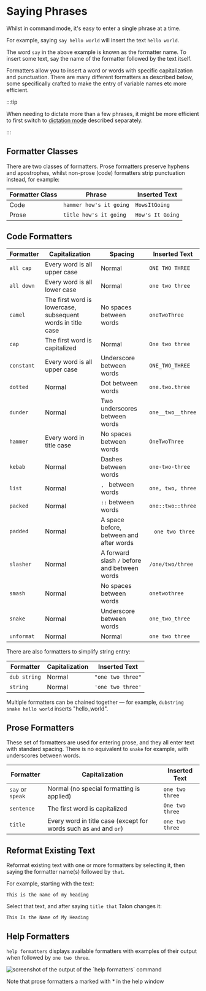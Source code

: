 # Saying Phrases

Whilst in command mode, it's easy to enter a single phrase at a time.

For example, saying `say hello world` will insert the text `hello world`.

The word `say` in the above example is known as the formatter name. To insert some text, say the name of the formatter followed by the text itself.

Formatters allow you to insert a word or words with specific capitalization and punctuation. There are many different formatters as described below,
some specifically crafted to make the entry of variable names etc more efficient.

:::tip

When needing to dictate more than a few phrases, it might be more efficient to first switch to [dictation mode](../dictation_mode.md) described separately.

:::

## Formatter Classes

There are two classes of formatters. Prose formatters preserve hyphens and apostrophes, whilst non-prose (code) formatters strip punctuation instead, for example:

| Formatter Class | Phrase                  | Inserted Text    |
| --------------- | ----------------------- | ---------------- |
| Code            | `hammer how's it going` | `HowsItGoing`    |
| Prose           | `title how's it going`  | `How's It Going` |

## Code Formatters

| Formatter  | Capitalization                                              | Spacing                                      | Inserted Text           |
| ---------- | ----------------------------------------------------------- | -------------------------------------------- | ----------------------- |
| `all cap`  | Every word is all upper case                                | Normal                                       | `ONE TWO THREE`         |
| `all down` | Every word is all lower case                                | Normal                                       | `one two three`         |
| `camel`    | The first word is lowercase, subsequent words in title case | No spaces between words                      | `oneTwoThree`           |
| `cap`      | The first word is capitalized                               | Normal                                       | `One two three`         |
| `constant` | Every word is all upper case                                | Underscore between words                     | `ONE_TWO_THREE`         |
| `dotted`   | Normal                                                      | Dot between words                            | `one.two.three`         |
| `dunder`   | Normal                                                      | Two underscores between words                | `one__two__three`       |
| `hammer`   | Every word in title case                                    | No spaces between words                      | `OneTwoThree`           |
| `kebab`    | Normal                                                      | Dashes between words                         | `one-two-three`         |
| `list`     | Normal                                                      | `, ` between words                           | `one, two, three`       |
| `packed`   | Normal                                                      | `::` between words                           | `one::two::three`       |
| `padded`   | Normal                                                      | A space before, between and after words      | ` ` `one two three` ` ` |
| `slasher`  | Normal                                                      | A forward slash `/` before and between words | `/one/two/three`        |
| `smash`    | Normal                                                      | No spaces between words                      | `onetwothree`           |
| `snake`    | Normal                                                      | Underscore between words                     | `one_two_three`         |
| `unformat` | Normal                                                      | Normal                                       | `one two three`         |

There are also formatters to simplify string entry:

| Formatter    | Capitalization | Inserted Text     |
| ------------ | -------------- | ----------------- |
| `dub string` | Normal         | `"one two three"` |
| `string`     | Normal         | `'one two three'` |

Multiple formatters can be chained together — for example, `dubstring snake hello world` inserts "hello_world".

## Prose Formatters

These set of formatters are used for entering prose, and they all enter text with standard spacing.
There is no equivalent to `snake` for example, with underscores between words.

| Formatter        | Capitalization                                                     | Inserted Text   |
| ---------------- | ------------------------------------------------------------------ | --------------- |
| `say` or `speak` | Normal (no special formatting is applied)                          | `one two three` |
| `sentence`       | The first word is capitalized                                      | `One two three` |
| `title`          | Every word in title case (except for words such as `and` and `or`) | `one two three` |

## Reformat Existing Text

Reformat existing text with one or more formatters by selecting it, then saying the formatter name(s) followed by `that`.

For example, starting with the text:

```
This is the name of my heading
```

Select that text, and after saying `title that` Talon changes it:

```
This Is the Name of My Heading
```

## Help Formatters

`help formatters` displays available formatters with examples of their output when followed by `one two three`.

<img src="/img/help_formatters.png/"
     alt="screenshot of the output of the `help formatters` command"
 />

Note that prose formatters a marked with \* in the help window
